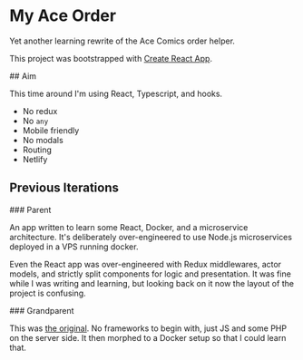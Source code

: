 # My Ace Order

Yet another learning rewrite of the Ace Comics order helper.

This project was bootstrapped with [Create React App](https://github.com/facebook/create-react-app).

## Aim

This time around I'm using React, Typescript, and hooks.

  * No redux
  * No `any`
  * Mobile friendly
  * No modals
  * Routing
  * Netlify

## Previous Iterations

### Parent

An app written to learn some React, Docker, and a microservice architecture. It's deliberately over-engineered
to use Node.js microservices deployed in a VPS running docker.

Even the React app was over-engineered with Redux middlewares, actor models, and strictly split components
for logic and presentation. It was fine while I was writing and learning, but looking back on it now
the layout of the project is confusing.

### Grandparent

This was [the original](https://github.com/chooban/acemyorder). No frameworks to begin with, just JS
and some PHP on the server side. It then morphed to a Docker setup so that I could learn that.
